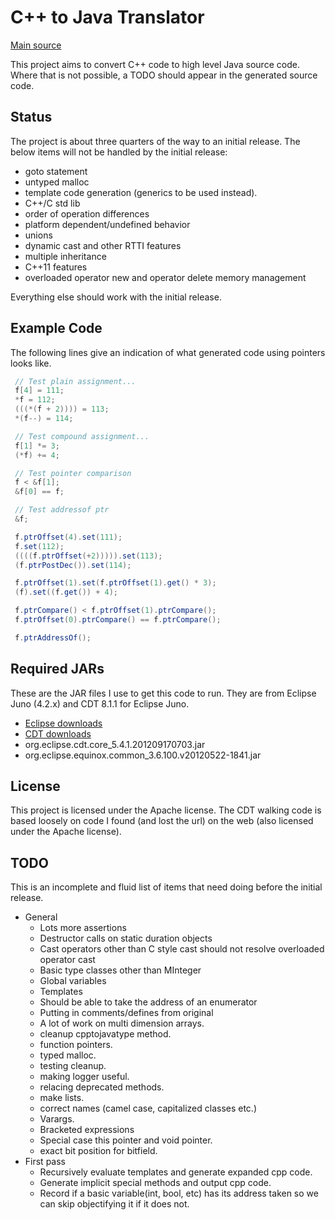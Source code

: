 C++ to Java Translator
======================

[Main source](/src/com/github/danfickle/cpptojavasourceconverter)

This project aims to convert C++ code to high level Java source code. Where that is not possible, a TODO should appear in the generated source code.

Status
------
The project is about three quarters of the way to an initial release. The below items will not be handled by the initial release:
+ goto statement
+ untyped malloc
+ template code generation (generics to be used instead).
+ C++/C std lib
+ order of operation differences
+ platform dependent/undefined behavior
+ unions
+ dynamic cast and other RTTI features
+ multiple inheritance
+ C++11 features
+ overloaded operator new and operator delete memory management

Everything else should work with the initial release.

Example Code
------------
The following lines give an indication of what generated code using pointers looks like.

````cpp
 // Test plain assignment...
 f[4] = 111;
 *f = 112;
 (((*(f + 2)))) = 113;
 *(f--) = 114;

 // Test compound assignment...
 f[1] *= 3;
 (*f) += 4;

 // Test pointer comparison
 f < &f[1];
 &f[0] == f;

 // Test addressof ptr
 &f;
````

````java
 f.ptrOffset(4).set(111);
 f.set(112);
 ((((f.ptrOffset(+2))))).set(113);
 (f.ptrPostDec()).set(114);

 f.ptrOffset(1).set(f.ptrOffset(1).get() * 3);
 (f).set((f.get()) + 4);

 f.ptrCompare() < f.ptrOffset(1).ptrCompare();
 f.ptrOffset(0).ptrCompare() == f.ptrCompare();

 f.ptrAddressOf();
````

Required JARs
-------------
These are the JAR files I use to get this code to run.
They are from Eclipse Juno (4.2.x) and CDT 8.1.1 for Eclipse Juno.

+ [Eclipse downloads](http://www.eclipse.org/downloads/)
+ [CDT downloads](http://www.eclipse.org/cdt/downloads.php)
+ org.eclipse.cdt.core_5.4.1.201209170703.jar
+ org.eclipse.equinox.common_3.6.100.v20120522-1841.jar


License
-------
This project is licensed under the Apache license. The CDT walking code is based loosely on code I found (and lost the url) on the web (also licensed under the Apache license).

TODO
----
This is an incomplete and fluid list of items that need doing before the initial release.

+ General
  + Lots more assertions
  + Destructor calls on static duration objects
  + Cast operators other than C style cast should not resolve overloaded operator cast
  + Basic type classes other than MInteger
  + Global variables
  + Templates
  + Should be able to take the address of an enumerator
  + Putting in comments/defines from original
  + A lot of work on multi dimension arrays.
  + cleanup cpptojavatype method.
  + function pointers.
  + typed malloc.
  + testing cleanup.
  + making logger useful.
  + relacing deprecated methods.
  + make lists.
  + correct names (camel case, capitalized classes etc.)
  + Varargs.
  + Bracketed expressions
  + Special case this pointer and void pointer.
  + exact bit position for bitfield.
+ First pass
  + Recursively evaluate templates and generate expanded cpp code.
  + Generate implicit special methods and output cpp code.
  + Record if a basic variable(int, bool, etc) has its address taken so we can skip objectifying it if it does not.


